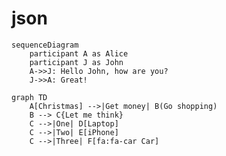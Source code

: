 # json

```mermaid
sequenceDiagram
    participant A as Alice
    participant J as John
    A->>J: Hello John, how are you?
    J->>A: Great!
```    
    
    
```mermaid
graph TD
    A[Christmas] -->|Get money| B(Go shopping)
    B --> C{Let me think}
    C -->|One| D[Laptop]
    C -->|Two| E[iPhone]
    C -->|Three| F[fa:fa-car Car]
```  
